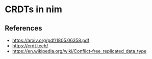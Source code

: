 # CRDTs in nim

## References

- <https://arxiv.org/pdf/1805.06358.pdf>
- <https://crdt.tech/>
- <https://en.wikipedia.org/wiki/Conflict-free_replicated_data_type>
